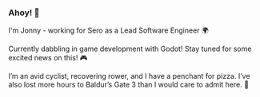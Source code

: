 ### Ahoy! 👋

I'm Jonny - working for Sero as a Lead Software Engineer 🌍

Currently dabbling in game development with Godot! Stay tuned for some excited news on this! 🎮

I’m an avid cyclist, recovering rower, and I have a penchant for pizza. I’ve also lost more hours to Baldur’s Gate 3 than I would care to admit here. 🍕
